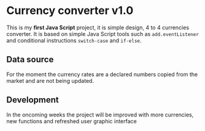# Currency converter v1.0
This is my **first Java Script** project, it is simple design, 4 to 4 currencies converter. It is based on simple Java Script tools such as `add.eventListener` and conditional instructions `switch-case` and `if-else`.
## Data source
For the moment the currency rates are a declared numbers copied from the market and are not being updated.
## Development
In the oncoming weeks the project will be improved with more currencies, new functions and refreshed user graphic interface
